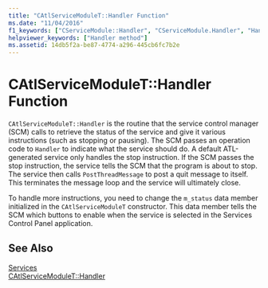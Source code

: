 ```yaml
---
title: "CAtlServiceModuleT::Handler Function"
ms.date: "11/04/2016"
f1_keywords: ["CServiceModule::Handler", "CServiceModule.Handler", "Handler"]
helpviewer_keywords: ["Handler method"]
ms.assetid: 14db5f2a-be87-4774-a296-445cb6fc7b2e
---
```

# CAtlServiceModuleT::Handler Function

`CAtlServiceModuleT::Handler` is the routine that the service control manager (SCM) calls to retrieve the status of the service and give it various instructions (such as stopping or pausing). The SCM passes an operation code to `Handler` to indicate what the service should do. A default ATL-generated service only handles the stop instruction. If the SCM passes the stop instruction, the service tells the SCM that the program is about to stop. The service then calls `PostThreadMessage` to post a quit message to itself. This terminates the message loop and the service will ultimately close.

To handle more instructions, you need to change the `m_status` data member initialized in the `CAtlServiceModuleT` constructor. This data member tells the SCM which buttons to enable when the service is selected in the Services Control Panel application.

## See Also

[Services](../atl/atl-services.md)<br/>
[CAtlServiceModuleT::Handler](../atl/reference/catlservicemodulet-class.md#handler)

